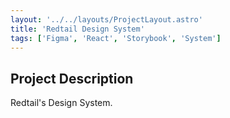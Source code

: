 ```yaml
---
layout: '../../layouts/ProjectLayout.astro'
title: 'Redtail Design System'
tags: ['Figma', 'React', 'Storybook', 'System']
---
```


## Project Description
Redtail's Design System.